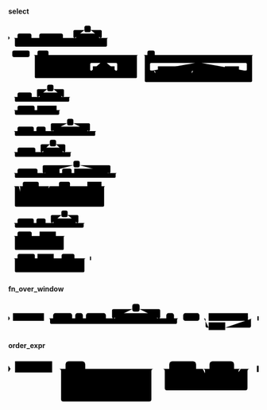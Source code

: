 #### select

<svg class="rrdiagram" version="1.1" xmlns:xlink="http://www.w3.org/1999/xlink" xmlns="http://www.w3.org/2000/svg" width="954" height="955" viewbox="0 0 954 955"><path class="connector" d="M0 52h35m53 0h30m90 0h20m-125 0q5 0 5 5v8q0 5 5 5h100q5 0 5-5v-8q0-5 5-5m5 0h30m-5 0q-5 0-5-5v-20q0-5 5-5h37m24 0h37q5 0 5 5v20q0 5-5 5m-5 0h40m-366 0q5 0 5 5v23q0 5 5 5h341q5 0 5-5v-23q0-5 5-5m5 0h7m2 0h2m2 0h2m-401 65h2m2 0h2m2 0h7m66 0h30m42 0h347m-399 55q0 5 5 5h5m78 0h30m38 0h10m25 0h30m-5 0q-5 0-5-5v-20q0-5 5-5h34m24 0h35q5 0 5 5v20q0 5-5 5m-5 0h30m25 0h20m-276 0q5 0 5 5v8q0 5 5 5h251q5 0 5-5v-8q0-5 5-5m5 0h5q5 0 5-5m-394-55q5 0 5 5v78q0 5 5 5h379q5 0 5-5v-78q0-5 5-5m5 0h30m28 0h381m-419 55q0 5 5 5h25m-5 0q-5 0-5-5v-20q0-5 5-5h167m24 0h168q5 0 5 5v20q0 5-5 5m-354 0h20m83 0h56m-154 0q5 0 5 5v20q0 5 5 5h5m119 0h5q5 0 5-5v-20q0-5 5-5m5 0h50m36 0h20m-71 0q5 0 5 5v8q0 5 5 5h46q5 0 5-5v-8q0-5 5-5m5 0h10m54 0h20m-175 0q5 0 5 5v23q0 5 5 5h150q5 0 5-5v-23q0-5 5-5m5 0h25q5 0 5-5m-414-55q5 0 5 5v93q0 5 5 5h399q5 0 5-5v-93q0-5 5-5m5 0h7m2 0h2m2 0h2m-954 160h2m2 0h2m2 0h27m54 0h30m-5 0q-5 0-5-5v-20q0-5 5-5h34m24 0h35q5 0 5 5v20q0 5-5 5m-5 0h40m-222 0q5 0 5 5v8q0 5 5 5h197q5 0 5-5v-8q0-5 5-5m5 0h7m2 0h2m2 0h2m-257 50h2m2 0h2m2 0h27m65 0h10m74 0h20m-184 0q5 0 5 5v8q0 5 5 5h159q5 0 5-5v-8q0-5 5-5m5 0h7m2 0h2m2 0h2m-219 80h2m2 0h2m2 0h27m62 0h10m35 0h30m-5 0q-5 0-5-5v-20q0-5 5-5h57m24 0h58q5 0 5 5v20q0 5-5 5m-5 0h40m-321 0q5 0 5 5v8q0 5 5 5h296q5 0 5-5v-8q0-5 5-5m5 0h7m2 0h2m2 0h2m-356 80h2m2 0h2m2 0h27m68 0h30m-5 0q-5 0-5-5v-20q0-5 5-5h30m24 0h30q5 0 5 5v20q0 5-5 5m-5 0h40m-227 0q5 0 5 5v8q0 5 5 5h202q5 0 5-5v-8q0-5 5-5m5 0h7m2 0h2m2 0h2m-262 80h2m2 0h2m2 0h27m76 0h30m-5 0q-5 0-5-5v-20q0-5 5-5h112m24 0h112q5 0 5 5v20q0 5-5 5m-189 0h10m36 0h10m128 0h40m-399 0q5 0 5 5v8q0 5 5 5h374q5 0 5-5v-8q0-5 5-5m5 0h7m2 0h2m2 0h2m-434 50h2m2 0h2m2 0h47m61 0h47m-118 25q0 5 5 5h5m88 0h5q5 0 5-5m-113-25q5 0 5 5v50q0 5 5 5h5m66 0h27q5 0 5-5v-50q0-5 5-5m5 0h30m42 0h56m-108 25q0 5 5 5h5m78 0h5q5 0 5-5m-103-25q5 0 5 5v33q0 5 5 5h88q5 0 5-5v-33q0-5 5-5m5 0h10m54 0h20m-355 0q5 0 5 5v68q0 5 5 5h330q5 0 5-5v-68q0-5 5-5m5 0h7m2 0h2m2 0h2m-390 140h2m2 0h2m2 0h27m62 0h10m35 0h30m-5 0q-5 0-5-5v-20q0-5 5-5h35m24 0h36q5 0 5 5v20q0 5-5 5m-5 0h40m-277 0q5 0 5 5v8q0 5 5 5h252q5 0 5-5v-8q0-5 5-5m5 0h7m2 0h2m2 0h2m-312 50h2m2 0h2m2 0h27m54 0h30m62 0h20m-92 25q0 5 5 5h5m42 0h25q5 0 5-5m-87-25q5 0 5 5v33q0 5 5 5h72q5 0 5-5v-33q0-5 5-5m5 0h20m-201 0q5 0 5 5v43q0 5 5 5h176q5 0 5-5v-43q0-5 5-5m5 0h7m2 0h2m2 0h2m-236 85h2m2 0h2m2 0h27m66 0h10m62 0h30m49 0h28m-87 25q0 5 5 5h5m57 0h5q5 0 5-5m-82-25q5 0 5 5v33q0 5 5 5h67q5 0 5-5v-33q0-5 5-5m5 0h20m-280 0q5 0 5 5v43q0 5 5 5h255q5 0 5-5v-43q0-5 5-5m5 0h15"/><polygon points="0,59 5,52 0,45" style="fill:black;stroke-width:0"/><rect class="literal" x="35" y="35" width="53" height="25" rx="7"/><text class="text" x="45" y="52">WITH</text><rect class="literal" x="118" y="35" width="90" height="25" rx="7"/><text class="text" x="128" y="52">RECURSIVE</text><rect class="literal" x="290" y="5" width="24" height="25" rx="7"/><text class="text" x="300" y="22">,</text><a xlink:href="../../syntax_resources/grammar_diagrams#with-query"><rect class="rule" x="258" y="35" width="88" height="25"/><text class="text" x="268" y="52">with_query</text></a><rect class="literal" x="15" y="100" width="66" height="25" rx="7"/><text class="text" x="25" y="117">SELECT</text><rect class="literal" x="111" y="100" width="42" height="25" rx="7"/><text class="text" x="121" y="117">ALL</text><rect class="literal" x="111" y="160" width="78" height="25" rx="7"/><text class="text" x="121" y="177">DISTINCT</text><rect class="literal" x="219" y="160" width="38" height="25" rx="7"/><text class="text" x="229" y="177">ON</text><rect class="literal" x="267" y="160" width="25" height="25" rx="7"/><text class="text" x="277" y="177">(</text><rect class="literal" x="351" y="130" width="24" height="25" rx="7"/><text class="text" x="361" y="147">,</text><a xlink:href="../../syntax_resources/grammar_diagrams#expression"><rect class="rule" x="322" y="160" width="83" height="25"/><text class="text" x="332" y="177">expression</text></a><rect class="literal" x="435" y="160" width="25" height="25" rx="7"/><text class="text" x="445" y="177">)</text><rect class="literal" x="530" y="100" width="28" height="25" rx="7"/><text class="text" x="540" y="117">*</text><rect class="literal" x="712" y="130" width="24" height="25" rx="7"/><text class="text" x="722" y="147">,</text><a xlink:href="../../syntax_resources/grammar_diagrams#expression"><rect class="rule" x="570" y="160" width="83" height="25"/><text class="text" x="580" y="177">expression</text></a><a xlink:href="#fn-over-window"><rect class="rule" x="570" y="190" width="119" height="25"/><text class="text" x="580" y="207">fn_over_window</text></a><rect class="literal" x="759" y="160" width="36" height="25" rx="7"/><text class="text" x="769" y="177">AS</text><a xlink:href="../../syntax_resources/grammar_diagrams#name"><rect class="rule" x="825" y="160" width="54" height="25"/><text class="text" x="835" y="177">name</text></a><rect class="literal" x="35" y="260" width="54" height="25" rx="7"/><text class="text" x="45" y="277">FROM</text><rect class="literal" x="148" y="230" width="24" height="25" rx="7"/><text class="text" x="158" y="247">,</text><a xlink:href="../../syntax_resources/grammar_diagrams#from-item"><rect class="rule" x="119" y="260" width="83" height="25"/><text class="text" x="129" y="277">from_item</text></a><rect class="literal" x="35" y="310" width="65" height="25" rx="7"/><text class="text" x="45" y="327">WHERE</text><a xlink:href="../../syntax_resources/grammar_diagrams#condition"><rect class="rule" x="110" y="310" width="74" height="25"/><text class="text" x="120" y="327">condition</text></a><rect class="literal" x="35" y="390" width="62" height="25" rx="7"/><text class="text" x="45" y="407">GROUP</text><rect class="literal" x="107" y="390" width="35" height="25" rx="7"/><text class="text" x="117" y="407">BY</text><rect class="literal" x="224" y="360" width="24" height="25" rx="7"/><text class="text" x="234" y="377">,</text><a xlink:href="../../syntax_resources/grammar_diagrams#grouping-element"><rect class="rule" x="172" y="390" width="129" height="25"/><text class="text" x="182" y="407">grouping_element</text></a><rect class="literal" x="35" y="470" width="68" height="25" rx="7"/><text class="text" x="45" y="487">HAVING</text><rect class="literal" x="158" y="440" width="24" height="25" rx="7"/><text class="text" x="168" y="457">,</text><a xlink:href="../../syntax_resources/grammar_diagrams#condition"><rect class="rule" x="133" y="470" width="74" height="25"/><text class="text" x="143" y="487">condition</text></a><rect class="literal" x="35" y="550" width="76" height="25" rx="7"/><text class="text" x="45" y="567">WINDOW</text><rect class="literal" x="248" y="520" width="24" height="25" rx="7"/><text class="text" x="258" y="537">,</text><a xlink:href="../../syntax_resources/grammar_diagrams#name"><rect class="rule" x="141" y="550" width="54" height="25"/><text class="text" x="151" y="567">name</text></a><rect class="literal" x="205" y="550" width="36" height="25" rx="7"/><text class="text" x="215" y="567">AS</text><a xlink:href="../../syntax_resources/grammar_diagrams#window-definition"><rect class="rule" x="251" y="550" width="128" height="25"/><text class="text" x="261" y="567">window_definition</text></a><rect class="literal" x="55" y="600" width="61" height="25" rx="7"/><text class="text" x="65" y="617">UNION</text><rect class="literal" x="55" y="630" width="88" height="25" rx="7"/><text class="text" x="65" y="647">INTERSECT</text><rect class="literal" x="55" y="660" width="66" height="25" rx="7"/><text class="text" x="65" y="677">EXCEPT</text><rect class="literal" x="193" y="600" width="42" height="25" rx="7"/><text class="text" x="203" y="617">ALL</text><rect class="literal" x="193" y="630" width="78" height="25" rx="7"/><text class="text" x="203" y="647">DISTINCT</text><a xlink:href="#select"><rect class="rule" x="301" y="600" width="54" height="25"/><text class="text" x="311" y="617">select</text></a><rect class="literal" x="35" y="740" width="62" height="25" rx="7"/><text class="text" x="45" y="757">ORDER</text><rect class="literal" x="107" y="740" width="35" height="25" rx="7"/><text class="text" x="117" y="757">BY</text><rect class="literal" x="202" y="710" width="24" height="25" rx="7"/><text class="text" x="212" y="727">,</text><a xlink:href="#order-expr"><rect class="rule" x="172" y="740" width="85" height="25"/><text class="text" x="182" y="757">order_expr</text></a><rect class="literal" x="35" y="790" width="54" height="25" rx="7"/><text class="text" x="45" y="807">LIMIT</text><a xlink:href="../../syntax_resources/grammar_diagrams#integer"><rect class="rule" x="119" y="790" width="62" height="25"/><text class="text" x="129" y="807">integer</text></a><rect class="literal" x="119" y="820" width="42" height="25" rx="7"/><text class="text" x="129" y="837">ALL</text><rect class="literal" x="35" y="875" width="66" height="25" rx="7"/><text class="text" x="45" y="892">OFFSET</text><a xlink:href="../../syntax_resources/grammar_diagrams#integer"><rect class="rule" x="111" y="875" width="62" height="25"/><text class="text" x="121" y="892">integer</text></a><rect class="literal" x="203" y="875" width="49" height="25" rx="7"/><text class="text" x="213" y="892">ROW</text><rect class="literal" x="203" y="905" width="57" height="25" rx="7"/><text class="text" x="213" y="922">ROWS</text><polygon points="311,899 315,899 315,885 311,885" style="fill:black;stroke-width:0"/></svg>

#### fn_over_window

<svg class="rrdiagram" version="1.1" xmlns:xlink="http://www.w3.org/1999/xlink" xmlns="http://www.w3.org/2000/svg" width="816" height="95" viewbox="0 0 816 95"><path class="connector" d="M0 52h15m101 0h30m62 0h10m25 0h10m65 0h30m-5 0q-5 0-5-5v-20q0-5 5-5h61m24 0h62q5 0 5 5v20q0 5-5 5m-5 0h30m25 0h20m-429 0q5 0 5 5v8q0 5 5 5h404q5 0 5-5v-8q0-5 5-5m5 0h10m53 0h30m128 0h20m-163 0q5 0 5 5v20q0 5 5 5h5m54 0h79q5 0 5-5v-20q0-5 5-5m5 0h15"/><polygon points="0,59 5,52 0,45" style="fill:black;stroke-width:0"/><a xlink:href="../../syntax_resources/grammar_diagrams#fn-invocation"><rect class="rule" x="15" y="35" width="101" height="25"/><text class="text" x="25" y="52">fn_invocation</text></a><rect class="literal" x="146" y="35" width="62" height="25" rx="7"/><text class="text" x="156" y="52">FILTER</text><rect class="literal" x="218" y="35" width="25" height="25" rx="7"/><text class="text" x="228" y="52">(</text><rect class="literal" x="253" y="35" width="65" height="25" rx="7"/><text class="text" x="263" y="52">WHERE</text><rect class="literal" x="404" y="5" width="24" height="25" rx="7"/><text class="text" x="414" y="22">,</text><a xlink:href="../../syntax_resources/grammar_diagrams#boolean-expression"><rect class="rule" x="348" y="35" width="137" height="25"/><text class="text" x="358" y="52">boolean_expression</text></a><rect class="literal" x="515" y="35" width="25" height="25" rx="7"/><text class="text" x="525" y="52">)</text><rect class="literal" x="570" y="35" width="53" height="25" rx="7"/><text class="text" x="580" y="52">OVER</text><a xlink:href="../../syntax_resources/grammar_diagrams#window-definition"><rect class="rule" x="653" y="35" width="128" height="25"/><text class="text" x="663" y="52">window_definition</text></a><a xlink:href="../../syntax_resources/grammar_diagrams#name"><rect class="rule" x="653" y="65" width="54" height="25"/><text class="text" x="663" y="82">name</text></a><polygon points="812,59 816,59 816,45 812,45" style="fill:black;stroke-width:0"/></svg>

#### order_expr

<svg class="rrdiagram" version="1.1" xmlns:xlink="http://www.w3.org/1999/xlink" xmlns="http://www.w3.org/2000/svg" width="560" height="100" viewbox="0 0 560 100"><path class="connector" d="M0 22h15m83 0h30m44 0h158m-212 25q0 5 5 5h5m53 0h134q5 0 5-5m-202 30q0 5 5 5h5m60 0h10m112 0h5q5 0 5-5m-207-55q5 0 5 5v63q0 5 5 5h192q5 0 5-5v-63q0-5 5-5m5 0h30m60 0h30m55 0h20m-90 0q5 0 5 5v20q0 5 5 5h5m50 0h10q5 0 5-5v-20q0-5 5-5m5 0h20m-200 0q5 0 5 5v38q0 5 5 5h175q5 0 5-5v-38q0-5 5-5m5 0h15"/><polygon points="0,29 5,22 0,15" style="fill:black;stroke-width:0"/><a xlink:href="../../syntax_resources/grammar_diagrams#expression"><rect class="rule" x="15" y="5" width="83" height="25"/><text class="text" x="25" y="22">expression</text></a><rect class="literal" x="128" y="5" width="44" height="25" rx="7"/><text class="text" x="138" y="22">ASC</text><rect class="literal" x="128" y="35" width="53" height="25" rx="7"/><text class="text" x="138" y="52">DESC</text><rect class="literal" x="128" y="65" width="60" height="25" rx="7"/><text class="text" x="138" y="82">USING</text><a xlink:href="../../syntax_resources/grammar_diagrams#operator-name"><rect class="rule" x="198" y="65" width="112" height="25"/><text class="text" x="208" y="82">operator_name</text></a><rect class="literal" x="360" y="5" width="60" height="25" rx="7"/><text class="text" x="370" y="22">NULLS</text><rect class="literal" x="450" y="5" width="55" height="25" rx="7"/><text class="text" x="460" y="22">FIRST</text><rect class="literal" x="450" y="35" width="50" height="25" rx="7"/><text class="text" x="460" y="52">LAST</text><polygon points="556,29 560,29 560,15 556,15" style="fill:black;stroke-width:0"/></svg>

